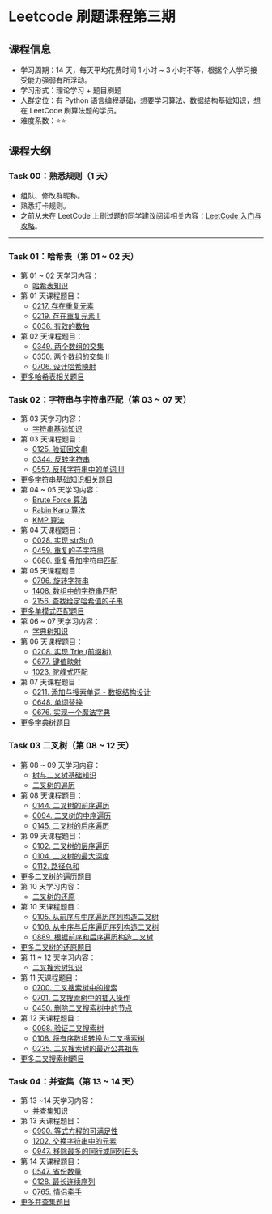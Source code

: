 # Leetcode 刷题课程第三期

## 课程信息

- 学习周期：14 天，每天平均花费时间 1 小时 ~ 3 小时不等，根据个人学习接受能力强弱有所浮动。
- 学习形式：理论学习 + 题目刷题
- 人群定位：有 Python 语言编程基础，想要学习算法、数据结构基础知识，想在 LeetCode 刷算法题的学员。
- 难度系数：⭐⭐

## 课程大纲

### Task 00：熟悉规则（1 天）

- 组队、修改群昵称。
- 熟悉打卡规则。
- 之前从未在 LeetCode 上刷过题的同学建议阅读相关内容：[LeetCode 入门与攻略](https://github.com/itcharge/LeetCode-Py/blob/main/Contents/00.Introduction/03.LeetCode-Guide.md)。

---

### Task 01：哈希表（第 01 ~ 02 天）

- 第 01 ~ 02 天学习内容：
  - [哈希表知识](https://github.com/itcharge/LeetCode-Py/blob/main/Contents/05.Hash-Table/01.Hash-Table.md)
- 第 01 天课程题目：
  - [0217. 存在重复元素](https://leetcode.cn/problems/contains-duplicate/)
  - [0219. 存在重复元素 II](https://leetcode.cn/problems/contains-duplicate-ii/)
  - [0036. 有效的数独](https://leetcode.cn/problems/valid-sudoku/)
- 第 02 天课程题目：
  - [0349. 两个数组的交集](https://leetcode.cn/problems/intersection-of-two-arrays/)
  - [0350. 两个数组的交集 II](https://leetcode.cn/problems/intersection-of-two-arrays-ii/)
  - [0706. 设计哈希映射](https://leetcode.cn/problems/design-hashmap/)
- [更多哈希表相关题目](https://github.com/itcharge/LeetCode-Py/blob/main/Contents/05.Hash-Table/02.Hash-Table-List.md)

### Task 02：字符串与字符串匹配（第 03 ~ 07 天）

- 第 03 天学习内容：
  - [字符串基础知识](https://github.com/itcharge/LeetCode-Py/blob/main/Contents/06.String/01.String-Basic/01.String-Basic.md)
- 第 03 天课程题目：
  - [0125. 验证回文串](https://leetcode.cn/problems/valid-palindrome/)
  - [0344. 反转字符串](https://leetcode.cn/problems/reverse-string/)
  - [0557. 反转字符串中的单词 III](https://leetcode.cn/problems/reverse-words-in-a-string-iii/)
- [更多字符串基础知识相关题目](https://github.com/itcharge/LeetCode-Py/blob/main/Contents/06.String/01.String-Basic/02.String-Basic-List.md)
- 第 04 ~ 05 天学习内容：
  - [Brute Force 算法](https://github.com/itcharge/LeetCode-Py/blob/main/Contents/06.String/02.String-Single-Pattern-Matching/01.String-Brute-Force.md)
  - [Rabin Karp 算法](https://github.com/itcharge/LeetCode-Py/blob/main/Contents/06.String/02.String-Single-Pattern-Matching/02.String-Rabin-Karp.md)
  - [KMP 算法](https://github.com/itcharge/LeetCode-Py/blob/main/Contents/06.String/02.String-Single-Pattern-Matching/03.String-KMP.md)
- 第 04 天课程题目：
  - [0028. 实现 strStr()](https://leetcode.cn/problems/implement-strstr/)
  - [0459. 重复的子字符串](https://leetcode.cn/problems/repeated-substring-pattern/)
  - [0686. 重复叠加字符串匹配](https://leetcode.cn/problems/repeated-string-match/)
- 第 05 天课程题目：
  - [0796. 旋转字符串](https://leetcode.cn/problems/rotate-string/)
  - [1408. 数组中的字符串匹配](https://leetcode.cn/problems/string-matching-in-an-array/)
  - [2156. 查找给定哈希值的子串](https://leetcode.cn/problems/find-substring-with-given-hash-value/)
- [更多单模式匹配题目](https://github.com/itcharge/LeetCode-Py/blob/main/Contents/06.String/02.String-Single-Pattern-Matching/07.String-Single-Pattern-Matching-List.md)
- 第 06 ~ 07 天学习内容：
  - [字典树知识](https://github.com/itcharge/LeetCode-Py/blob/main/Contents/06.String/03.String-Multi-Pattern-Matching/01.Trie.md)
- 第 06 天课程题目：
  - [0208. 实现 Trie (前缀树)](https://leetcode.cn/problems/implement-trie-prefix-tree/)
  - [0677. 键值映射](https://leetcode.cn/problems/map-sum-pairs/)
  - [1023. 驼峰式匹配](https://leetcode.cn/problems/camelcase-matching/)
- 第 07 天课程题目：
  - [0211. 添加与搜索单词 - 数据结构设计](https://leetcode.cn/problems/design-add-and-search-words-data-structure/)
  - [0648. 单词替换](https://leetcode.cn/problems/replace-words/)
  - [0676. 实现一个魔法字典](https://leetcode.cn/problems/implement-magic-dictionary/)
- [更多字典树题目](https://github.com/itcharge/LeetCode-Py/blob/main/Contents/06.String/03.String-Multi-Pattern-Matching/02.Trie-List.md)

### Task 03 二叉树（第 08 ~ 12 天）

- 第 08 ~ 09 天学习内容：
  - [树与二叉树基础知识](https://github.com/itcharge/LeetCode-Py/blob/main/Contents/07.Tree/01.Binary-Tree/01.Binary-Tree-Basic.md)
  - [二叉树的遍历](https://github.com/itcharge/LeetCode-Py/blob/main/Contents/07.Tree/01.Binary-Tree/02.Binary-Tree-Traverse.md)
- 第 08 天课程题目：
  - [0144. 二叉树的前序遍历](https://leetcode.cn/problems/binary-tree-preorder-traversal/)
  - [0094. 二叉树的中序遍历](https://leetcode.cn/problems/binary-tree-inorder-traversal/)
  - [0145. 二叉树的后序遍历](https://leetcode.cn/problems/binary-tree-postorder-traversal/)
- 第 09 天课程题目：
  - [0102. 二叉树的层序遍历](https://leetcode.cn/problems/binary-tree-level-order-traversal/)
  - [0104. 二叉树的最大深度](https://leetcode.cn/problems/maximum-depth-of-binary-tree/)
  - [0112. 路径总和](https://leetcode.cn/problems/path-sum/)
- [更多二叉树的遍历题目](https://github.com/itcharge/LeetCode-Py/blob/main/Contents/07.Tree/01.Binary-Tree/03.Binary-Tree-Traverse-List.md)
- 第 10 天学习内容：
  - [二叉树的还原](https://github.com/itcharge/LeetCode-Py/blob/main/Contents/07.Tree/01.Binary-Tree/04.Binary-Tree-Reduction.md)
- 第 10 天课程题目：
  - [0105. 从前序与中序遍历序列构造二叉树](https://leetcode.cn/problems/construct-binary-tree-from-preorder-and-inorder-traversal/)
  - [0106. 从中序与后序遍历序列构造二叉树](https://leetcode.cn/problems/construct-binary-tree-from-inorder-and-postorder-traversal/)
  - [0889. 根据前序和后序遍历构造二叉树](https://leetcode.cn/problems/construct-binary-tree-from-preorder-and-postorder-traversal/)
- [更多二叉树的还原题目](https://github.com/itcharge/LeetCode-Py/blob/main/Contents/07.Tree/01.Binary-Tree/05.Binary-Tree-Reduction-List.md)
- 第 11 ~ 12 天学习内容：
  - [二叉搜索树知识](https://github.com/itcharge/LeetCode-Py/blob/main/Contents/07.Tree/02.Binary-Search-Tree/01.Binary-Search-Tree.md) 
- 第 11 天课程题目：
  - [0700. 二叉搜索树中的搜索](https://leetcode.cn/problems/search-in-a-binary-search-tree/)
  - [0701. 二叉搜索树中的插入操作](https://leetcode.cn/problems/insert-into-a-binary-search-tree/)
  - [0450. 删除二叉搜索树中的节点](https://leetcode.cn/problems/delete-node-in-a-bst/)
- 第 12 天课程题目：
  - [0098. 验证二叉搜索树](https://leetcode.cn/problems/validate-binary-search-tree/)
  - [0108. 将有序数组转换为二叉搜索树](https://leetcode.cn/problems/convert-sorted-array-to-binary-search-tree/)
  - [0235. 二叉搜索树的最近公共祖先](https://leetcode.cn/problems/lowest-common-ancestor-of-a-binary-search-tree/)
- [更多二叉搜索树题目](https://github.com/itcharge/LeetCode-Py/blob/main/Contents/07.Tree/02.Binary-Search-Tree/02.Binary-Search-Tree-List.md)

### Task 04：并查集（第 13 ~ 14 天）

- 第 13 ~14 天学习内容：
  - [并查集知识](https://github.com/itcharge/LeetCode-Py/blob/main/Contents/07.Tree/05.Union-Find/01.Union-Find.md)
- 第 13 天课程题目：
  - [0990. 等式方程的可满足性](https://leetcode.cn/problems/satisfiability-of-equality-equations/)
  - [1202. 交换字符串中的元素](https://leetcode.cn/problems/smallest-string-with-swaps/)
  - [0947. 移除最多的同行或同列石头](https://leetcode.cn/problems/most-stones-removed-with-same-row-or-column/)
- 第 14 天课程题目：
  - [0547. 省份数量](https://leetcode.cn/problems/number-of-provinces/)
  - [0128. 最长连续序列](https://leetcode.cn/problems/longest-consecutive-sequence/)
  - [0765. 情侣牵手](https://leetcode.cn/problems/couples-holding-hands/)
- [更多并查集题目](https://github.com/itcharge/LeetCode-Py/blob/main/Contents/07.Tree/05.Union-Find/02.Union-Find-List.md)